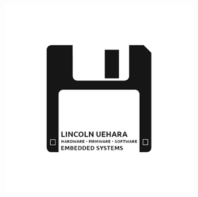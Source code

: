 <p align="center">
<img src="https://github.com/LincolnUehara/LincolnUehara/blob/main/img/GitHubProfile.png" width="600">
</p>
